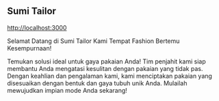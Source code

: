 ## Sumi Tailor

[http://localhost:3000](http://localhost:3000)

Selamat Datang di Sumi Tailor
Kami Tempat Fashion Bertemu Kesempurnaan!

Temukan solusi ideal untuk gaya pakaian Anda! Tim penjahit kami siap membantu Anda mengatasi kesulitan dengan pakaian yang tidak pas. Dengan keahlian dan pengalaman kami, kami menciptakan pakaian yang disesuaikan dengan bentuk dan gaya tubuh unik Anda. Mulailah mewujudkan impian mode Anda sekarang!
